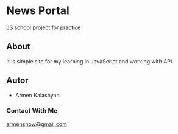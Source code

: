 # News Portal
JS school project for practice

## About
It is simple site for my learning in JavaScript and working with API

## Autor
* Armen Kalashyan

### Contact With Me

armensnow@gmail.com

